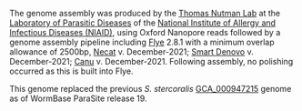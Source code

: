 The genome assembly was produced by the [Thomas Nutman Lab](https://www.niaid.nih.gov/research/thomas-nutman-md) at the [Laboratory of Parasitic Diseases](https://www.niaid.nih.gov/research/lab-parasitic-diseases) of the [National Institute of Allergy and Infectious Diseases (NIAID)](https://www.niaid.nih.gov/), using Oxford Nanopore reads followed by a genome assembly pipeline including 
[Flye](https://github.com/fenderglass/Flye) 2.8.1 with a minimum overlap allowance of 2500bp, [Necat](https://github.com/xiaochuanle/NECAT) v. December-2021; [Smart Denovo](https://github.com/ruanjue/smartdenovo) v. December-2021; [Canu](https://github.com/marbl/canu) v. December-2021. Following assembly, no polishing occurred as this is built into Flye.

This genome replaced the previous _S. stercoralis_ [GCA_000947215](https://www.ncbi.nlm.nih.gov/datasets/genome/GCA_000947215.1/) genome as of WormBase ParaSite release 19.